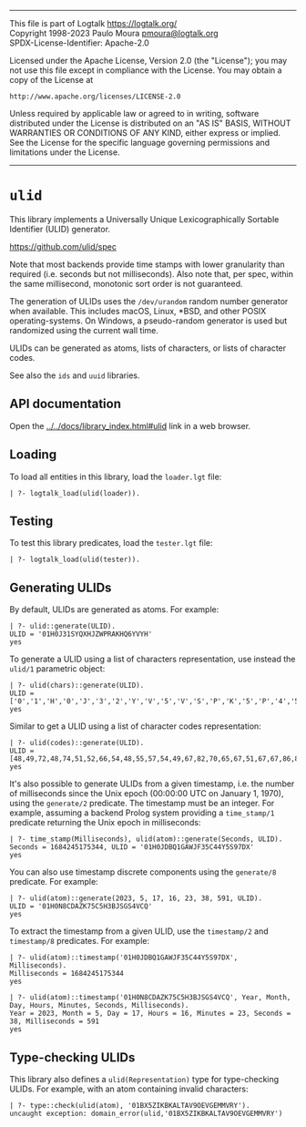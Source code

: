 ________________________________________________________________________

This file is part of Logtalk <https://logtalk.org/>  
Copyright 1998-2023 Paulo Moura <pmoura@logtalk.org>  
SPDX-License-Identifier: Apache-2.0

Licensed under the Apache License, Version 2.0 (the "License");
you may not use this file except in compliance with the License.
You may obtain a copy of the License at

    http://www.apache.org/licenses/LICENSE-2.0

Unless required by applicable law or agreed to in writing, software
distributed under the License is distributed on an "AS IS" BASIS,
WITHOUT WARRANTIES OR CONDITIONS OF ANY KIND, either express or implied.
See the License for the specific language governing permissions and
limitations under the License.
________________________________________________________________________


`ulid`
======

This library implements a Universally Unique Lexicographically Sortable
Identifier (ULID) generator.

https://github.com/ulid/spec

Note that most backends provide time stamps with lower granularity than
required (i.e. seconds but not milliseconds). Also note that, per spec,
within the same millisecond, monotonic sort order is not guaranteed.

The generation of ULIDs uses the `/dev/urandom` random number generator
when available. This includes macOS, Linux, *BSD, and other POSIX
operating-systems. On Windows, a pseudo-random generator is used but
randomized using the current wall time. 

ULIDs can be generated as atoms, lists of characters, or lists of
character codes.

See also the `ids` and `uuid` libraries.


API documentation
-----------------

Open the [../../docs/library_index.html#ulid](../../docs/library_index.html#ulid)
link in a web browser.


Loading
-------

To load all entities in this library, load the `loader.lgt` file:

	| ?- logtalk_load(ulid(loader)).


Testing
-------

To test this library predicates, load the `tester.lgt` file:

	| ?- logtalk_load(ulid(tester)).


Generating ULIDs
----------------

By default, ULIDs are generated as atoms. For example:

	| ?- ulid::generate(ULID).
	ULID = '01H0J31SYQXHJZWPRAKHQ6YVYH'
	yes

To generate a ULID using a list of characters representation, use instead
the `ulid/1` parametric object:

	| ?- ulid(chars)::generate(ULID).
	ULID = ['0','1','H','0','J','3','2','Y','V','5','V','S','P','K','5','P','4','5','G','G','0','9','8','8','M','2']
	yes

Similar to get a ULID using a list of character codes representation:

	| ?- ulid(codes)::generate(ULID).
	ULID = [48,49,72,48,74,51,52,66,54,48,55,57,54,49,67,82,70,65,67,51,67,67,86,82,48,66]
	yes

It's also possible to generate ULIDs from a given timestamp, i.e. the
number of milliseconds since the Unix epoch (00:00:00 UTC on January 1,
1970), using the `generate/2` predicate. The timestamp must be an integer.
For example, assuming a backend Prolog system providing a `time_stamp/1`
predicate returning the Unix epoch in milliseconds:

	| ?- time_stamp(Milliseconds), ulid(atom)::generate(Seconds, ULID).
	Seconds = 1684245175344, ULID = '01H0JDBQ1GAWJF35C44Y5S97DX'
	yes

You can also use timestamp discrete components using the `generate/8`
predicate. For example:

	| ?- ulid(atom)::generate(2023, 5, 17, 16, 23, 38, 591, ULID).
	ULID = '01H0N8CDAZK75C5H3BJSGS4VCQ'
	yes

To extract the timestamp from a given ULID, use the `timestamp/2` and
`timestamp/8` predicates. For example:

	| ?- ulid(atom)::timestamp('01H0JDBQ1GAWJF35C44Y5S97DX', Milliseconds).
	Milliseconds = 1684245175344
	yes

	| ?- ulid(atom)::timestamp('01H0N8CDAZK75C5H3BJSGS4VCQ', Year, Month, Day, Hours, Minutes, Seconds, Milliseconds).
	Year = 2023, Month = 5, Day = 17, Hours = 16, Minutes = 23, Seconds = 38, Milliseconds = 591
	yes


Type-checking ULIDs
-------------------

This library also defines a `ulid(Representation)` type for type-checking
ULIDs. For example, with an atom containing invalid characters:

	| ?- type::check(ulid(atom), '01BX5ZIKBKALTAV9OEVGEMMVRY').
	uncaught exception: domain_error(ulid,'01BX5ZIKBKALTAV9OEVGEMMVRY')

